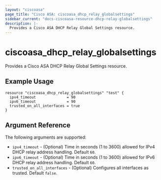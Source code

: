 ```yaml
---
layout: "ciscoasa"
page_title: "Cisco ASA: ciscoasa_dhcp_relay_globalsettings"
sidebar_current: "docs-ciscoasa-resource-dhcp-relay-globalsettings"
description: |-
  Provides a Cisco ASA DHCP Relay Global Settings resource.
---
```


# ciscoasa_dhcp_relay_globalsettings

Provides a Cisco ASA DHCP Relay Global Settings resource.

## Example Usage

```hcl
resource "ciscoasa_dhcp_relay_globalsettings" "test" {
  ipv4_timeout              = 90
  ipv6_timeout              = 90
  trusted_on_all_interfaces = true
}
```

## Argument Reference

The following arguments are supported:

* `ipv4_timeout` - (Optional) Time in seconds (1 to 3600) allowed for IPv4 DHCP relay address handling. Default `60`.
* `ipv6_timeout` - (Optional) Time in seconds (1 to 3600) allowed for IPv6 DHCP relay address handling.  Default `60`.
* `trusted_on_all_interfaces` - (Optional) Configures all interfaces as trusted. Default `false`.
